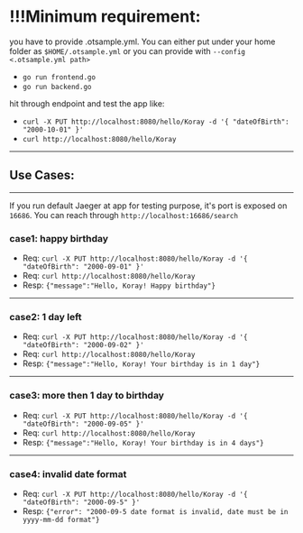 # !!!Minimum requirement:
you have to provide .otsample.yml. You can either put under your home folder as `$HOME/.otsample.yml` or you can provide with `--config <.otsample.yml path>`

* `go run frontend.go`
* `go run backend.go`

hit through endpoint and test the app like:

* `curl -X PUT http://localhost:8080/hello/Koray -d '{ "dateOfBirth": "2000-10-01" }'`
* `curl http://localhost:8080/hello/Koray`
---

## Use Cases:
----

If you run default Jaeger at app for testing purpose, it's port is exposed on `16686`. You can reach through `http://localhost:16686/search`

### case1: happy birthday

- Req: `curl -X PUT http://localhost:8080/hello/Koray -d '{ "dateOfBirth": "2000-09-01" }'`
- Req: `curl http://localhost:8080/hello/Koray` 
- Resp: `{"message":"Hello, Koray! Happy birthday"}` 
---
### case2: 1 day left

- Req: `curl -X PUT http://localhost:8080/hello/Koray -d '{ "dateOfBirth": "2000-09-02" }'`
- Req: `curl http://localhost:8080/hello/Koray` 
- Resp: `{"message":"Hello, Koray! Your birthday is in 1 day"}` 
---
### case3: more then 1 day to birthday

- Req: `curl -X PUT http://localhost:8080/hello/Koray -d '{ "dateOfBirth": "2000-09-05" }'`
- Req: `curl http://localhost:8080/hello/Koray` 
- Resp: `{"message":"Hello, Koray! Your birthday is in 4 days"}` 

---
### case4: invalid date format

- Req: `curl -X PUT http://localhost:8080/hello/Koray -d '{ "dateOfBirth": "2000-09-5" }'`
- Resp: `{"error": "2000-09-5 date format is invalid, date must be in yyyy-mm-dd format"}` 
